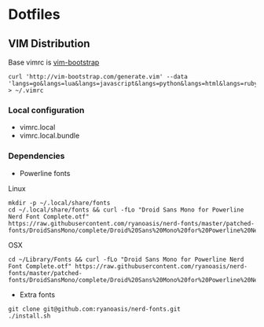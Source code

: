# Dotfiles

## VIM Distribution

Base vimrc is [vim-bootstrap](http://vim-bootstrap.com)

```
curl 'http://vim-bootstrap.com/generate.vim' --data 'langs=go&langs=lua&langs=javascript&langs=python&langs=html&langs=ruby&editor=vim' > ~/.vimrc
```

### Local configuration

* vimrc.local
* vimrc.local.bundle

### Dependencies

* Powerline fonts

Linux

```
mkdir -p ~/.local/share/fonts
cd ~/.local/share/fonts && curl -fLo "Droid Sans Mono for Powerline Nerd Font Complete.otf" https://raw.githubusercontent.com/ryanoasis/nerd-fonts/master/patched-fonts/DroidSansMono/complete/Droid%20Sans%20Mono%20for%20Powerline%20Nerd%20Font%20Complete.otf
```

OSX
```
cd ~/Library/Fonts && curl -fLo "Droid Sans Mono for Powerline Nerd Font Complete.otf" https://raw.githubusercontent.com/ryanoasis/nerd-fonts/master/patched-fonts/DroidSansMono/complete/Droid%20Sans%20Mono%20for%20Powerline%20Nerd%20Font%20Complete.otf
```

* Extra fonts

```
git clone git@github.com:ryanoasis/nerd-fonts.git
./install.sh
```

